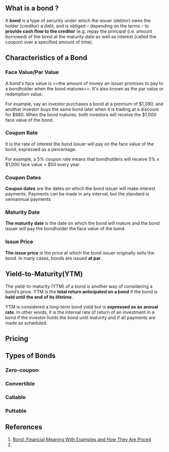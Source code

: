 ## What is a bond ?

A **bond** is a type of security under which the issuer (debtor) owes the holder (creditor) a debt, and is obliged – depending on the terms – to **provide cash flow to the creditor** (e.g. repay the principal (i.e. amount borrowed) of the bond at the maturity date as well as interest (called the coupon) over a specified amount of time).
## Characteristics of a Bond

### Face Value/Par Value
A bond's face value is ==the amount of money an issuer promises to pay to a bondholder when the bond matures==. It's also known as the par value or redemption value. 

For example, say an investor purchases a bond at a premium of $1,090, and another investor buys the same bond later when it is trading at a discount for $980. When the bond matures, both investors will receive the $1,000 face value of the bond.
### Coupon Rate
It is the rate of interest the bond issuer will pay on the face value of the bond, expressed as a percentage. 

For example, a 5% coupon rate means that bondholders will receive 5% x $1,000 face value = $50 every year.

### Coupon Dates
**Coupon dates** are the dates on which the bond issuer will make interest payments. Payments can be made in any interval, but the standard is semiannual payments

### Maturity Date
**The maturity date** is the date on which the bond will mature and the bond issuer will pay the bondholder the face value of the bond.

### Issue Price
**The issue price** is the price at which the bond issuer originally sells the bond.  In many cases, bonds are issued **at par**.

## Yield-to-Maturity(YTM)
The yield-to-maturity (YTM) of a bond is another way of considering a bond’s price. YTM is the **total return anticipated on a bond** if the bond is **held until the end of its lifetime**.

YTM is considered a long-term bond yield but is **expressed as an annual rate**. In other words, it is the internal rate of return of an investment in a bond if the investor holds the bond until maturity and if all payments are made as scheduled.

## Pricing

## Types of Bonds

### Zero-coupon
### Convertible
### Callable
### Puttable



## References
1. [Bond: Financial Meaning With Examples and How They Are Priced](https://www.investopedia.com/terms/b/bond.asp)
2. 
